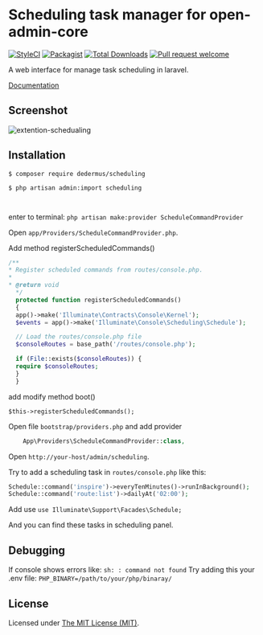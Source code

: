 Scheduling task manager for open-admin-core
============================

[![StyleCI](https://styleci.io/repos/457982378/shield?branch=main)](https://styleci.io/repos/457982378)
[![Packagist](https://img.shields.io/github/license/open-admin-org/scheduling.svg?maxAge=2592000&style=flat-square&color=brightgreen)](https://packagist.org/packages/open-admin-ext/scheduling)
[![Total Downloads](https://img.shields.io/packagist/dt/open-admin-ext/scheduling.svg?style=flat-square&color=brightgreen)](https://packagist.org/packages/open-admin-admin-ext/scheduling)
[![Pull request welcome](https://img.shields.io/badge/pr-welcome-green.svg?style=flat-square&color=brightgreen)]()


A web interface for manage task scheduling in laravel.

[Documentation](http://open-admin.org/docs/en/extension-scheduling)

## Screenshot

![extention-schedualing](https://user-images.githubusercontent.com/86517067/153514589-e6204239-d227-483a-bf4d-c5da2720f038.png)

## Installation

```
$ composer require dedermus/scheduling

$ php artisan admin:import scheduling
        
      
```
enter to terminal: `php artisan make:provider ScheduleCommandProvider`

Open `app/Providers/ScheduleCommandProvider.php`.

Add method registerScheduledCommands()

```php
/**
* Register scheduled commands from routes/console.php.
*
* @return void
  */
  protected function registerScheduledCommands()
  {
  app()->make('Illuminate\Contracts\Console\Kernel');
  $events = app()->make('Illuminate\Console\Scheduling\Schedule');

  // Load the routes/console.php file
  $consoleRoutes = base_path('/routes/console.php');

  if (File::exists($consoleRoutes)) {
  require $consoleRoutes;
  }
  }
```

add modify method boot()

`$this->registerScheduledCommands();`

Open file `bootstrap/providers.php` and add provider
```php
    App\Providers\ScheduleCommandProvider::class,
```

Open `http://your-host/admin/scheduling`.

Try to add a scheduling task in `routes/console.php` like this:

```php
Schedule::command('inspire')->everyTenMinutes()->runInBackground();
Schedule::command('route:list')->dailyAt('02:00');

```
Add use `use Illuminate\Support\Facades\Schedule;`


And you can find these tasks in scheduling panel.

Debugging
------------
If console shows errors like: `sh: : command not found`
Try adding this your .env file: `PHP_BINARY=/path/to/your/php/binaray/`

License
------------
Licensed under [The MIT License (MIT)](LICENSE).
